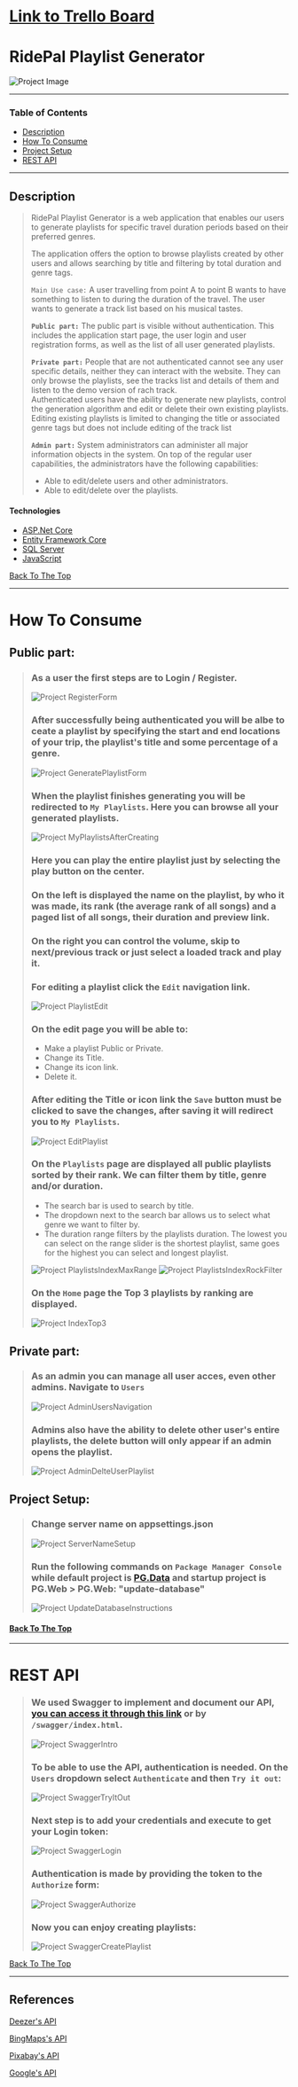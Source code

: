 # [Link to Trello Board](https://trello.com/b/y3Y0tmIN/playlist-generator)

# RidePal Playlist Generator

![Project Image](./ReadmeImages/MyPlaylists01.png)

---

### Table of Contents
- [Description](#description)
- [How To Consume](#how-to-Consume)
- [Project Setup](#project-setup)
- [REST API](#rest-api)

---

## Description

 > RidePal Playlist Generator is a web application that enables our users to generate playlists for specific travel duration periods based on their preferred genres. 
 >
 >The application offers the option to browse playlists created by other users and
allows searching by title and filtering by total duration and genre tags.
 >
 >`Main Use case:` A user travelling from point A to point B wants to have something to listen to during the duration of the travel. The user wants to generate a track list based on his musical tastes.
 >
 >**`Public part:`** The public part is visible without authentication. This includes the application start page, the user login and user registration forms, as well as the list of all user generated playlists.
>
>**`Private part:`** People that are not authenticated cannot see any user specific details, neither they can interact with the website. They can only browse the playlists, see the tracks list and details of them and listen to the demo version of rach track.  
>Authenticated users have the ability to generate new playlists, control the generation algorithm and edit or delete their own existing playlists.  
>Editing existing playlists is limited to changing the title or associated genre
tags but does not include editing of the track list
>
>**`Admin part:`** System administrators can administer all major information objects in the system. On top of the regular user capabilities, the administrators have the following capabilities:
>* Able to edit/delete users and other administrators.
>* Able to edit/delete over the playlists.





#### Technologies

- [ASP.Net Core](https://docs.microsoft.com/en-us/aspnet/core/introduction-to-aspnet-core?view=aspnetcore-3.1)
- [Entity Framework Core](https://docs.microsoft.com/en-us/ef/core/)
- [SQL Server](https://www.microsoft.com/en-us/sql-server/sql-server-2019)
- [JavaScript](https://www.javascript.com/try)

[Back To The Top](#ridePal-playlist-generator)

---

# How To Consume
## Public part:
>### As a user the first steps are to Login / Register.
>![Project RegisterForm](./ReadmeImages/RegisterForm.png)
>
>### After successfully being authenticated you will be albe to ceate a playlist by specifying the start and end locations of your trip, the playlist's title and some percentage of a genre.
>![Project GeneratePlaylistForm](./ReadmeImages/GeneratePlaylistForm.png)
>
>### When the playlist finishes generating you will be redirected to `My Playlists`. Here you can browse all your generated playlists.
>![Project MyPlaylistsAfterCreating](./ReadmeImages/MyPlaylistsAfterCreating.png)
>
>### Here you can play the entire playlist just by selecting the play button on the center.  
>### On the left is displayed the name on the playlist, by who it was made, its rank (the average rank of all songs) and a paged list of all songs, their duration and preview link.
>### On the right you can control the volume, skip to next/previous track or just select a loaded track and play it.  
>### For editing a playlist click the `Edit` navigation link.
>![Project PlaylistEdit](./ReadmeImages/PlaylistEdit.png)
>
>### On the edit page you will be able to:
>- Make a playlist Public or Private.
>- Change its Title.
>- Change its icon link.
>- Delete it.  
>### After editing the Title or icon link the `Save` button must be clicked to save the changes, after saving it will redirect you to `My Playlists`. 
>![Project EditPlaylist](./ReadmeImages/EditPlaylist.png)
>
>### On the `Playlists` page are displayed all public playlists sorted by their rank. We can filter them by title, genre and/or duration.  
>- The search bar is used to search by title.
>- The dropdown next to the search bar allows us to select what genre we want to filter by.
>- The duration range filters by the playlists duration. The lowest you can select on the range slider is the shortest playlist, same goes for the highest you can select and longest playlist.
>
>![Project PlaylistsIndexMaxRange](./ReadmeImages/PlaylistsIndexMaxRange.png)
>![Project PlaylistsIndexRockFilter](./ReadmeImages/PlaylistsIndexRockFilter.png)
>
>### On the `Home` page the Top 3 playlists by ranking are displayed.
>![Project IndexTop3](./ReadmeImages/IndexTop3.png)

## Private part:
>### As an admin you can manage all user acces, even other admins. Navigate to `Users`
>![Project AdminUsersNavigation](./ReadmeImages/AdminUsersNavigation.png)
>
>### Admins also have the ability to delete other user's entire playlists, the delete button will only appear if an admin opens the playlist.
>![Project AdminDelteUserPlaylist](./ReadmeImages/AdminDelteUserPlaylist.png)


## Project Setup:
>### Change server name on appsettings.json
>![Project ServerNameSetup](./ReadmeImages/ServerNameSetup.png)
>
>### Run the following commands on `Package Manager Console` while default project is [PG.Data]() and startup project is PG.Web > PG.Web: "update-database"
>![Project UpdateDatabaseInstructions](./ReadmeImages/UpdateDatabaseInstructions.png)  

#### [Back To The Top](#ridePal-playlist-generator)
---
  
# REST API
>###  We used Swagger to implement and document our API, [you can access it through this link](http://localhost:5000/swagger/index.html) or by `/swagger/index.html`.
>![Project SwaggerIntro](./ReadmeImages/SwaggerIntro.png)  
>
>### To be able to use the API, authentication is needed. On the `Users` dropdown select `Authenticate` and then `Try it out`:
>![Project SwaggerTryItOut](./ReadmeImages/SwaggerTryItOut.png)  
>
>### Next step is to add your credentials and execute to get your Login token:
>![Project SwaggerLogin](./ReadmeImages/SwaggerLogin.png)  
>
>### Authentication is made by providing the token to the `Authorize` form:
>![Project SwaggerAuthorize](./ReadmeImages/SwaggerAuthorize.png)  
>
>### Now you can enjoy creating playlists:
>![Project SwaggerCreatePlaylist](./ReadmeImages/SwaggerCreatePlaylist.png)  

[Back To The Top](#ridePal-playlist-generator)

---
## References

[Deezer's API](https://developers.deezer.com/api)

[BingMaps's API](https://www.microsoft.com/en-us/maps/choose-your-bing-maps-api)

[Pixabay's API](https://pixabay.com/api/docs/)

[Google's API](https://developers.google.com/maps/documentation/javascript/overview)
